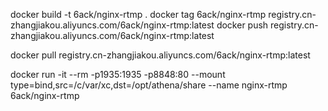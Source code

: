 docker build -t 6ack/nginx-rtmp .
docker tag 6ack/nginx-rtmp registry.cn-zhangjiakou.aliyuncs.com/6ack/nginx-rtmp:latest
docker push registry.cn-zhangjiakou.aliyuncs.com/6ack/nginx-rtmp:latest



docker pull registry.cn-zhangjiakou.aliyuncs.com/6ack/nginx-rtmp:latest



docker run -it --rm -p1935:1935 -p8848:80 --mount type=bind,src=/c/var/xc,dst=/opt/athena/share --name nginx-rtmp 6ack/nginx-rtmp
